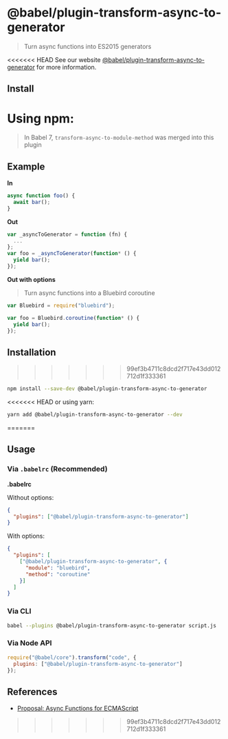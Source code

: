 # @babel/plugin-transform-async-to-generator

> Turn async functions into ES2015 generators

<<<<<<< HEAD
See our website [@babel/plugin-transform-async-to-generator](https://babeljs.io/docs/en/next/babel-plugin-transform-async-to-generator.html) for more information.

## Install

Using npm:
=======
> In Babel 7, `transform-async-to-module-method` was merged into this plugin

## Example

**In**

```javascript
async function foo() {
  await bar();
}
```

**Out**

```javascript
var _asyncToGenerator = function (fn) {
  ...
};
var foo = _asyncToGenerator(function* () {
  yield bar();
});
```

**Out with options**

> Turn async functions into a Bluebird coroutine

```javascript
var Bluebird = require("bluebird");

var foo = Bluebird.coroutine(function* () {
  yield bar();
});
```

## Installation
>>>>>>> 99ef3b4711c8dcd2f717e43dd012712d1f333361

```sh
npm install --save-dev @babel/plugin-transform-async-to-generator
```

<<<<<<< HEAD
or using yarn:

```sh
yarn add @babel/plugin-transform-async-to-generator --dev
```
=======
## Usage

### Via `.babelrc` (Recommended)

**.babelrc**

Without options:

```json
{
  "plugins": ["@babel/plugin-transform-async-to-generator"]
}
```

With options:

```json
{
  "plugins": [
    ["@babel/plugin-transform-async-to-generator", {
      "module": "bluebird",
      "method": "coroutine"
    }]
  ]
}
```

### Via CLI

```sh
babel --plugins @babel/plugin-transform-async-to-generator script.js
```

### Via Node API

```javascript
require("@babel/core").transform("code", {
  plugins: ["@babel/plugin-transform-async-to-generator"]
});
```

## References

* [Proposal: Async Functions for ECMAScript](https://github.com/tc39/ecmascript-asyncawait)
>>>>>>> 99ef3b4711c8dcd2f717e43dd012712d1f333361
